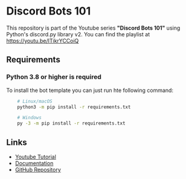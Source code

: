 # Discord Bots 101

This repository is part of the Youtube series **"Discord Bots 101"** using Python's discord.py library v2. You can find the playlist at <https://youtu.be/ITikrYCCoiQ>

## Requirements

### Python 3.8 or higher is required

To install the bot template you can just run hte following command:

```sh
    # Linux/macOS
    python3 -m pip install -r requirements.txt

    # Windows
    py -3 -m pip install -r requirements.txt
```

## Links

- [Youtube Tutorial](https://youtu.be/ITikrYCCoiQ)
- [Documentation](https://discordpy.readthedocs.io/en/latest/index.html)
- [GitHub Repository](https://github.com/anselal/discord-bots-101-python)
